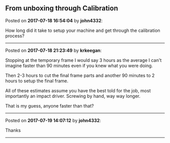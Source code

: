 ## From unboxing through Calibration
Posted on **2017-07-18 16:54:04** by **john4332**:

How long did it take to setup your machine and get through the calibration process?

---

Posted on **2017-07-18 21:23:49** by **krkeegan**:

Stopping at the temporary frame I would say 3 hours as the average I can't imagine faster than 90 minutes even if you knew what you were doing.

Then 2-3 hours to cut the final frame parts and another 90 minutes to 2 hours to setup the final frame. 

All of these estimates assume you have the best told for the job, most importantly an impact driver.  Screwing by hand, way way longer.

That is my guess, anyone faster than that?

---

Posted on **2017-07-19 14:07:12** by **john4332**:

Thanks

---

